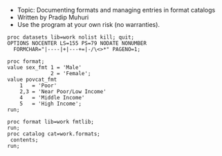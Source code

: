 
* Topic: Documenting formats and managing entries in format catalogs 
* Written by Pradip Muhuri
* Use the program at your own risk (no warranties).

```sas
proc datasets lib=work nolist kill; quit; 
OPTIONS NOCENTER LS=155 PS=79 NODATE NONUMBER 
  FORMCHAR="|----|+|---+=|-/\<>*" PAGENO=1;

proc format;
value sex_fmt 1 = 'Male'
              2 = 'Female';
value povcat_fmt 
    1   = 'Poor'
    2,3 = 'Near Poor/Low Income'
	4   = 'Middle Income'
    5   = 'High Income';
run;

proc format lib=work fmtlib;
run;
proc catalog cat=work.formats;
 contents;
run;
```
